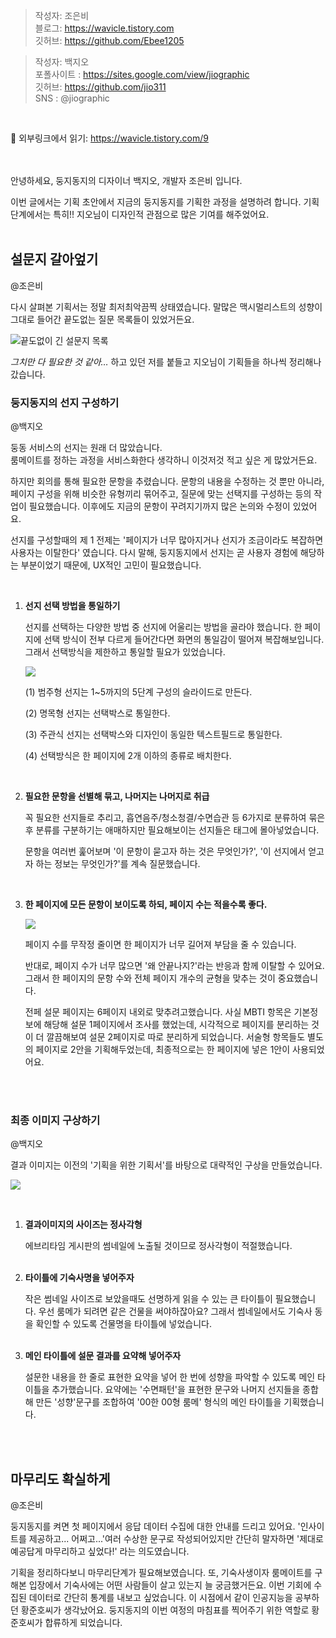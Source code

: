 > 작성자: 조은비<br>
> 블로그: https://wavicle.tistory.com <br>
> 깃허브: https://github.com/Ebee1205 <br>

> 작성자: 백지오<br>
> 포폴사이트 : https://sites.google.com/view/jiographic<br>
> 깃허브: https://github.com/jio311<br>
> SNS : @jiographic<br>

<br>

🔗 외부링크에서 읽기: https://wavicle.tistory.com/9


<br>
<br>
안녕하세요, 둥지동지의 디자이너 백지오, 개발자 조은비 입니다.<br>

이번 글에서는 기획 초안에서 지금의 둥지동지를 기획한 과정을 설명하려 합니다. 기획단계에서는 특히!! 지오님이 디자인적 관점으로 많은 기여를 해주었어요.
<br>
<br>

## 설문지 갈아엎기

@조은비

다시 살펴본 기획서는 정말 최저최악끔찍 상태였습니다. 말많은 맥시멀리스트의 성향이 그대로 들어간 끝도없는 질문 목록들이 있었거든요.

![끝도없이 긴 설문지 목록](https://img1.daumcdn.net/thumb/R1280x0/?scode=mtistory2&fname=https%3A%2F%2Fblog.kakaocdn.net%2Fdn%2Fbu4GCJ%2FbtsMeK4Bkv3%2FTIhKMU0y0me2kNHx1LLoh1%2Fimg.png)

*그치만 다 필요한 것 같아…* 하고 있던 저를 붙들고 지오님이 기획들을 하나씩 정리해나갔습니다.


### 둥지동지의 선지 구성하기
@백지오

둥동 서비스의 선지는 원래 더 많았습니다.<br>
룸메이트를 정하는 과정을 서비스화한다 생각하니 이것저것 적고 싶은 게 많았거든요.

하지만 회의를 통해 필요한 문항을 추렸습니다. 문항의 내용을 수정하는 것 뿐만 아니라, 페이지 구성을 위해 비슷한 유형끼리 묶어주고, 질문에 맞는 선택지를 구성하는 등의 작업이 필요했습니다. 이후에도 지금의 문항이 꾸려지기까지 많은 논의와 수정이 있었어요.

선지를 구성할때의 제 1 전제는 '페이지가 너무 많아지거나 선지가 조금이라도 복잡하면 사용자는 이탈한다' 였습니다. 다시 말해, 둥지동지에서 선지는 곧 사용자 경험에 해당하는 부분이었기 때문에, UX적인 고민이 필요했습니다.

<br>

1. **선지 선택 방법을 통일하기**
    
    선지를 선택하는 다양한 방법 중 선지에 어울리는 방법을 골라야 했습니다. 한 페이지에 선택 방식이 전부 다르게 들어간다면 화면의 통일감이 떨어져 복잡해보입니다. 그래서 선택방식을 제한하고 통일할 필요가 있었습니다.

    ![](https://img1.daumcdn.net/thumb/R1280x0/?scode=mtistory2&fname=https%3A%2F%2Fblog.kakaocdn.net%2Fdn%2F6F0Uc%2FbtsMe3pjwcE%2FGM9DKqbd9WZn8OdZNnfqT0%2Fimg.png)

    (1) 범주형 선지는 1~5까지의 5단계 구성의 슬라이드로 만든다.

    (2) 명목형 선지는 선택박스로 통일한다.

    (3) 주관식 선지는 선택박스와 디자인이 동일한 텍스트필드로 통일한다.

    (4) 선택방식은 한 페이지에 2개 이하의 종류로 배치한다.

<br>

2. **필요한 문항을 선별해 묶고, 나머지는 나머지로 취급**

    꼭 필요한 선지들로 추리고, 흡연음주/청소청결/수면습관 등 6가지로 분류하여 묶은 후 분류를 구분하기는 애매하지만 필요해보이는 선지들은 태그에 몰아넣었습니다.

    문항을 여러번 훑어보며 '이 문항이 묻고자 하는 것은 무엇인가?', '이 선지에서 얻고자 하는 정보는 무엇인가?'를 계속 질문했습니다.
   
<br>

3. **한 페이지에 모든 문항이 보이도록 하되, 페이지 수는 적을수록 좋다.**

    ![](https://img1.daumcdn.net/thumb/R1280x0/?scode=mtistory2&fname=https%3A%2F%2Fblog.kakaocdn.net%2Fdn%2FblAREs%2FbtsMfsWqzDX%2F3EdXltRhkCElBhfd2u76KK%2Fimg.png)

    페이지 수를 무작정 줄이면 한 페이지가 너무 길어져 부담을 줄 수 있습니다.

    반대로, 페이지 수가 너무 많으면 '왜 안끝나지?'라는 반응과 함께 이탈할 수 있어요. 그래서 한 페이지의 문항 수와 전체 페이지 개수의 균형을 맞추는 것이 중요했습니다.

    전페 설문 페이지는 6페이지 내외로 맞추려고했습니다. 사실 MBTI 항목은 기본정보에 해당해 설문 1페이지에서 조사를 했었는데, 시각적으로 페이지를 분리하는 것이 더 깔끔해보여 설문 2페이지로 따로 분리하게 되었습니다. 서술형 항목들도 별도의 페이지로 2안을 기획해두었는데, 최종적으로는 한 페이지에 넣은 1안이 사용되었어요.

<br>
<br>

### 최종 이미지 구상하기
@백지오

결과 이미지는 이전의 '기획을 위한 기획서'를 바탕으로 대략적인 구상을 만들었습니다.

![](https://img1.daumcdn.net/thumb/R1280x0/?scode=mtistory2&fname=https%3A%2F%2Fblog.kakaocdn.net%2Fdn%2FcJS24W%2FbtsMfM1qpV8%2FFhjJrjHX7kPqcw25Eo3661%2Fimg.png)

<br>

1. **결과이미지의 사이즈는 정사각형**

    에브리타임 게시판의 썸네일에 노출될 것이므로 정사각형이 적절했습니다.
<br><br>
2. **타이틀에 기숙사명을 넣어주자**

    작은 썸네일 사이즈로 보았을때도 선명하게 읽을 수 있는 큰 타이틀이 필요했습니다. 우선 룸메가 되려면 같은 건물을 써야하잖아요? 그래서 썸네일에서도 기숙사 동을 확인할 수 있도록 건물명을 타이틀에 넣었습니다.
<br><br>
3. **메인 타이틀에 설문 결과를 요약해 넣어주자**

    설문한 내용을 한 줄로 표현한 요약을 넣어 한 번에 성향을 파악할 수 있도록 메인 타이틀을 추가했습니다. 요약에는 '수면패턴'을 표현한 문구와 나머지 선지들을 종합해 만든 '성향'문구를 조합하여 '00한 00형 룸메' 형식의 메인 타이틀을 기획했습니다.

<br>
<br>

## 마무리도 확실하게
@조은비

둥지동지를 켜면 첫 페이지에서 응답 데이터 수집에 대한 안내를 드리고 있어요. '인사이트를 제공하고... 어쩌고...'여러 수상한 문구로 작성되어있지만 간단히 말자하면 '제대로 예공답게 마무리하고 싶었다!' 라는 의도였습니다.

기획을 정리하다보니 마무리단계가 필요해보였습니다. 또, 기숙사생이자 룸메이트를 구해본 입장에서 기숙사에는 어떤 사람들이 살고 있는지 늘 궁금했거든요. 이번 기회에 수집된 데이터로 간단히 통계를 내보고 싶었습니다. 이 시점에서 같이 인공지능을 공부하던 황준호씨가 생각났어요. 둥지동지의 이번 여정의 마침표를 찍어주기 위한 역할로 황준호씨가 합류하게 되었습니다.
